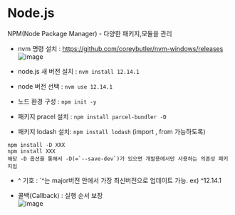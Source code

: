 # Node.js

NPM(Node Package Manager) - 다양한 패키지,모듈을 관리

- nvm 명령 설치 : https://github.com/coreybutler/nvm-windows/releases
![image](https://user-images.githubusercontent.com/35188271/214218854-a9d9a53d-a3e0-47a8-9382-27b03c00d93e.png)



- node.js 새 버전 설치 : `nvm install 12.14.1`
- node 버전 선택 : `nvm use 12.14.1`
- 노드 환경 구성 : `npm init -y`
- 패키지 pracel 설치 : `npm install parcel-bundler -D`
- 패키지 lodash 설치: `npm install lodash` (import , from 가능하도록)

```
npm install -D XXX
npm install XXX
해당 -D 옵션을 통해서 -D(=`--save-dev`)가 있으면 개발용에서만 사용하는 의존성 패키지임
```

- ^ 기호 : `^는 major버전 안에서 가장 최신버전으로 업데이트 가능. ex) ^12.14.1



- 콜백(Callback) : 실행 순서 보장  
![image](https://user-images.githubusercontent.com/35188271/214239989-1de19823-44b9-4299-8aca-6f0ee47f1d85.png)  


